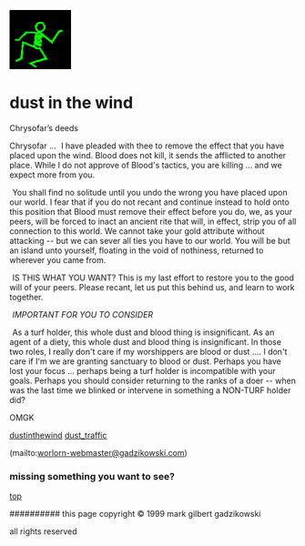 ![dancer](assets/dancer.gif)

# dust in the wind



 Chrysofar’s deeds

Chrysofar ... 
 ![xparent](assets/xparent.gif)  I have pleaded with thee to remove the effect that you have placed upon the wind. Blood does not kill, it sends the afflicted to another place. While I do not approve of Blood's tactics, you are killing ... and we expect more from you. 


 ![xparent](assets/xparent.gif)  You shall find no solitude until you undo the wrong you have placed upon our world. I fear that if you do not recant and continue instead to hold onto this position that Blood must remove their effect before you do, we, as your peers, will be forced to inact an ancient rite that will, in effect, strip you of all connection to this world. We cannot take your gold attribute without attacking -- but we can sever all ties you have to our world. You will be but an island unto yourself, floating in the void of nothiness, returned to wherever you came from. 


 ![xparent](assets/xparent.gif)  IS THIS WHAT YOU WANT? This is my last effort to restore you to the good will of your peers. Please recant, let us put this behind us, and learn to work together. 


 ![xparent](assets/xparent.gif)  *IMPORTANT FOR YOU TO CONSIDER* 


 ![xparent](assets/xparent.gif)  As a turf holder, this whole dust and blood thing is insignificant. As an agent of a diety, this whole dust and blood thing is insignificant. In those two roles, I really don't care if my worshippers are blood or dust .... I don't care if I'm we are granting sanctuary to blood or dust. Perhaps you have lost your focus ... perhaps being a turf holder is incompatible with your goals. Perhaps you should consider returning to the ranks of a doer -- when was the last time we blinked or intervene in something a NON-TURF holder did? 


OMGK 







  [dustinthewind](dustinthewind.md)  [dust_traffic](dust_traffic.md) 

 (mailto:worlorn-webmaster@gadzikowski.com) 

 
### missing something you want to see?



 [top](#top) 

 
########## this page copyright © 1999 mark gilbert gadzikowski

 all rights reserved